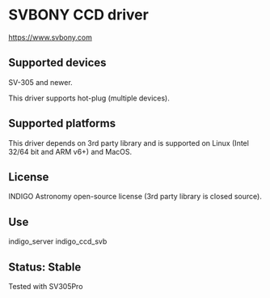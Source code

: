# SVBONY CCD driver

https://www.svbony.com

## Supported devices

SV-305 and newer.

This driver supports hot-plug (multiple devices).

## Supported platforms

This driver depends on 3rd party library and is supported on Linux (Intel 32/64 bit and ARM v6+) and MacOS.

## License

INDIGO Astronomy open-source license (3rd party library is closed source).

## Use

indigo_server indigo_ccd_svb

## Status: Stable

Tested with SV305Pro

